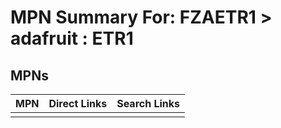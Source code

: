 



# MPN Summary For: FZAETR1 > adafruit : ETR1

## MPNs
  

|MPN|Direct Links|Search Links|
| :--- | :--- | :--- |
||||
